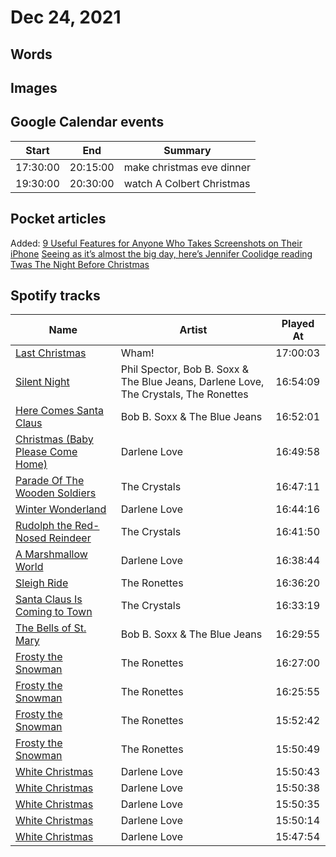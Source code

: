 # Dec 24, 2021

## Words

## Images

## Google Calendar events

Start | End | Summary
---- | ---- | ----
17:30:00 | 20:15:00 | make christmas eve dinner
19:30:00 | 20:30:00 | watch A Colbert Christmas

## Pocket articles

Added:
[9 Useful Features for Anyone Who Takes Screenshots on Their iPhone](https://lifehacker.com/9-useful-features-for-anyone-who-takes-screenshots-on-t-1848264725)
[Seeing as it’s almost the big day, here’s Jennifer Coolidge reading Twas The Night Before Christmas](https://www.avclub.com/seeing-as-it-s-almost-the-big-day-here-s-jennifer-cool-1848267021)


## Spotify tracks

Name | Artist | Played At
---- | ---- | ----
[Last Christmas](spotify:track:2FRnf9qhLbvw8fu4IBXx78) | Wham! |  17:00:03
[Silent Night](spotify:track:3jSoCdCbyZ2gMrQ9J3LA47) | Phil Spector, Bob B. Soxx & The Blue Jeans, Darlene Love, The Crystals, The Ronettes |  16:54:09
[Here Comes Santa Claus](spotify:track:0BZADNTotC07pQ6PFGRLGS) | Bob B. Soxx & The Blue Jeans |  16:52:01
[Christmas (Baby Please Come Home)](spotify:track:46pF1zFimM582ss1PrMy68) | Darlene Love |  16:49:58
[Parade Of The Wooden Soldiers](spotify:track:2t1rFVhlcummHG9ZG4JeNZ) | The Crystals |  16:47:11
[Winter Wonderland](spotify:track:12YAgUbl6Uk9E7fzopF4Ji) | Darlene Love |  16:44:16
[Rudolph the Red-Nosed Reindeer](spotify:track:24bMh8AF6XZsklVgnHwlrP) | The Crystals |  16:41:50
[A Marshmallow World](spotify:track:7GNsHkiYPcQQjvhTiILFUL) | Darlene Love |  16:38:44
[Sleigh Ride](spotify:track:5ASM6Qjiav2xPe7gRkQMsQ) | The Ronettes |  16:36:20
[Santa Claus Is Coming to Town](spotify:track:2lT2w8qVNDUAzrdO4yCdxE) | The Crystals |  16:33:19
[The Bells of St. Mary](spotify:track:1ktQ6en7c8R42MNaTMS6kW) | Bob B. Soxx & The Blue Jeans |  16:29:55
[Frosty the Snowman](spotify:track:7n5m8nDAnyXo81tr4B3Bcw) | The Ronettes |  16:27:00
[Frosty the Snowman](spotify:track:7n5m8nDAnyXo81tr4B3Bcw) | The Ronettes |  16:25:55
[Frosty the Snowman](spotify:track:7n5m8nDAnyXo81tr4B3Bcw) | The Ronettes |  15:52:42
[Frosty the Snowman](spotify:track:7n5m8nDAnyXo81tr4B3Bcw) | The Ronettes |  15:50:49
[White Christmas](spotify:track:7IiWdCebKD9AhpHhqzqhBN) | Darlene Love |  15:50:43
[White Christmas](spotify:track:7IiWdCebKD9AhpHhqzqhBN) | Darlene Love |  15:50:38
[White Christmas](spotify:track:7IiWdCebKD9AhpHhqzqhBN) | Darlene Love |  15:50:35
[White Christmas](spotify:track:7IiWdCebKD9AhpHhqzqhBN) | Darlene Love |  15:50:14
[White Christmas](spotify:track:7IiWdCebKD9AhpHhqzqhBN) | Darlene Love |  15:47:54

